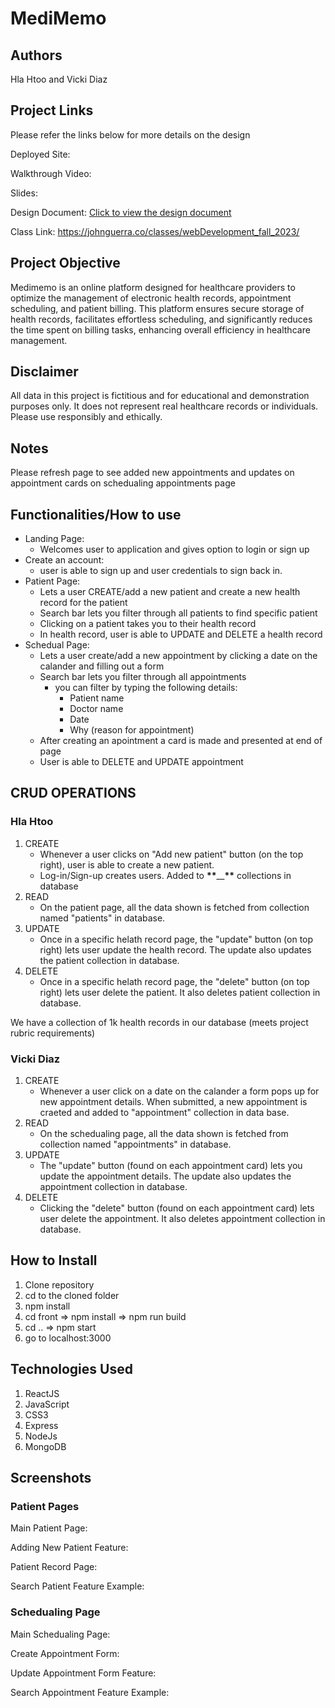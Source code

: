 # MediMemo

## Authors

Hla Htoo and Vicki Diaz

## Project Links

Please refer the links below for more details on the design

Deployed Site:

Walkthrough Video:

Slides:

Design Document: [Click to view the design document](designDocument/Project3-Design-document.pdf)

Class Link: https://johnguerra.co/classes/webDevelopment_fall_2023/

## Project Objective

Medimemo is an online platform designed for healthcare providers to optimize the management of electronic health records, appointment scheduling, and patient billing. This platform ensures secure storage of health records, facilitates effortless scheduling, and significantly reduces the time spent on billing tasks, enhancing overall efficiency in healthcare management.

## Disclaimer

All data in this project is fictitious and for educational and demonstration purposes only. It does not represent real healthcare records or individuals. Please use responsibly and ethically.

## Notes

Please refresh page to see added new appointments and updates on appointment cards on schedualing appointments page

## Functionalities/How to use

- Landing Page:
  - Welcomes user to application and gives option to login or sign up
- Create an account:
  - user is able to sign up and user credentials to sign back in.
- Patient Page:
  - Lets a user CREATE/add a new patient and create a new health record for the patient
  - Search bar lets you filter through all patients to find specific patient
  - Clicking on a patient takes you to their health record
  - In health record, user is able to UPDATE and DELETE a health record
- Schedual Page:
  - Lets a user create/add a new appointment by clicking a date on the calander and filling out a form
  - Search bar lets you filter through all appointments
    - you can filter by typing the following details:
      - Patient name
      - Doctor name
      - Date
      - Why (reason for appointment)
  - After creating an apointment a card is made and presented at end of page
  - User is able to DELETE and UPDATE appointment

## CRUD OPERATIONS

### Hla Htoo

1. CREATE
   - Whenever a user clicks on "Add new patient" button (on the top right), user is able to create a new patient.
   - Log-in/Sign-up creates users. Added to **\*\***\_\_**\*\*** collections in database
2. READ
   - On the patient page, all the data shown is fetched from collection named "patients" in database.
3. UPDATE
   - Once in a specific helath record page, the "update" button (on top right) lets user update the health record. The update also updates the patient collection in database.
4. DELETE
   - Once in a specific helath record page, the "delete" button (on top right) lets user delete the patient. It also deletes patient collection in database.

We have a collection of 1k health records in our database (meets project rubric requirements)

### Vicki Diaz

1. CREATE
   - Whenever a user click on a date on the calander a form pops up for new appointment details. When submitted, a new appointment is craeted and added to "appointment" collection in data base.
2. READ
   - On the schedualing page, all the data shown is fetched from collection named "appointments" in database.
3. UPDATE
   - The "update" button (found on each appointment card) lets you update the appointment details. The update also updates the appointment collection in database.
4. DELETE
   - Clicking the "delete" button (found on each appointment card) lets user delete the appointment. It also deletes appointment collection in database.

## How to Install

1. Clone repository
2. cd to the cloned folder
3. npm install
4. cd front => npm install => npm run build
5. cd .. => npm start
6. go to localhost:3000

## Technologies Used

1. ReactJS
2. JavaScript
3. CSS3
4. Express
5. NodeJs
6. MongoDB

## Screenshots

### Patient Pages

Main Patient Page:

Adding New Patient Feature:

Patient Record Page:

Search Patient Feature Example:

### Schedualing Page

Main Schedualing Page:

Create Appointment Form:

Update Appointment Form Feature:

Search Appointment Feature Example:
